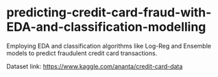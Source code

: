 # predicting-credit-card-fraud-with-EDA-and-classification-modelling
Employing EDA and classification algorithms like Log-Reg and Ensemble models to predict fraudulent credit card transactions.

Dataset link: https://www.kaggle.com/ananta/credit-card-data
